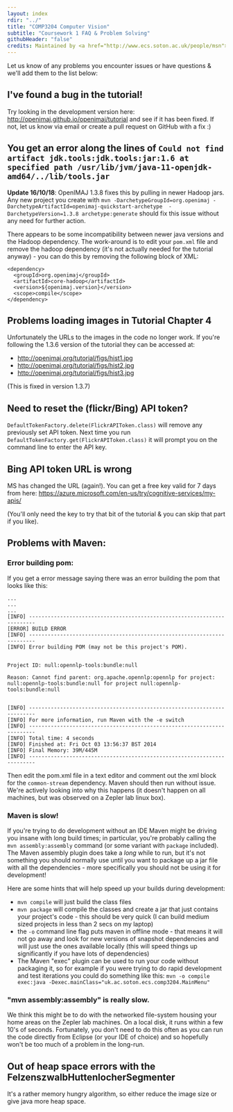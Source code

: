 ```yaml
---
layout: index
rdir: "../"
title: "COMP3204 Computer Vision"
subtitle: "Coursework 1 FAQ & Problem Solving"
githubHeader: "false"
credits: Maintained by <a href="http://www.ecs.soton.ac.uk/people/msn">Professor Mark Nixon</a> and <a href="http://www.ecs.soton.ac.uk/people/jsh2">Dr Jonathon Hare</a>.
---
```


Let us know of any problems you encounter issues or have questions & we'll add them to the list below:

## I've found a bug in the tutorial!
Try looking in the development version here: http://openimaj.github.io/openimaj/tutorial and see if it has been fixed. If not, let us know via email or create a pull request on GitHub with a fix :)

## You get an error along the lines of `Could not find artifact jdk.tools:jdk.tools:jar:1.6 at specified path /usr/lib/jvm/java-11-openjdk-amd64/../lib/tools.jar`

__Update 16/10/18__: OpenIMAJ 1.3.8 fixes this by pulling in newer Hadoop jars. Any new project you create with `mvn -DarchetypeGroupId=org.openimaj -DarchetypeArtifactId=openimaj-quickstart-archetype  -DarchetypeVersion=1.3.8 archetype:generate` should fix this issue without any need for further action. 

There appears to be some incompatibility between newer java versions and the Hadoop dependency. The work-around is to edit your `pom.xml` file and remove the hadoop dependency (it's not actually needed for the tutorial anyway) - you can do this by removing the following block of XML:

    <dependency>
      <groupId>org.openimaj</groupId>
      <artifactId>core-hadoop</artifactId>
      <version>${openimaj.version}</version>
      <scope>compile</scope>
    </dependency>

## Problems loading images in Tutorial Chapter 4
Unfortunately the URLs to the images in the code no longer work. If you're following the 1.3.6 version of the tutorial they can be accessed at:

- http://openimaj.org/tutorial/figs/hist1.jpg
- http://openimaj.org/tutorial/figs/hist2.jpg
- http://openimaj.org/tutorial/figs/hist3.jpg

(This is fixed in version 1.3.7)

## Need to reset the (flickr/Bing) API token?
`DefaultTokenFactory.delete(FlickrAPIToken.class)` will remove any previously set API token. Next time you run `DefaultTokenFactory.get(FlickrAPIToken.class)` it will prompt you on the command line to enter the API key.

## Bing API token URL is wrong
MS has changed the URL (again!). You can get a free key valid for 7 days from here:  https://azure.microsoft.com/en-us/try/cognitive-services/my-apis/

(You'll only need the key to try that bit of the tutorial & you can skip that part if you like).

## Problems with Maven:

### Error building pom:
If you get a error message saying there was an error building the pom that looks like this:
	
	...
	...
	...
	[INFO] ------------------------------------------------------------------------
	[ERROR] BUILD ERROR
	[INFO] ------------------------------------------------------------------------
	[INFO] Error building POM (may not be this project's POM).


	Project ID: null:opennlp-tools:bundle:null

	Reason: Cannot find parent: org.apache.opennlp:opennlp for project: null:opennlp-tools:bundle:null for project null:opennlp-tools:bundle:null


	[INFO] ------------------------------------------------------------------------
	[INFO] For more information, run Maven with the -e switch
	[INFO] ------------------------------------------------------------------------
	[INFO] Total time: 4 seconds
	[INFO] Finished at: Fri Oct 03 13:56:37 BST 2014
	[INFO] Final Memory: 39M/445M
	[INFO] ------------------------------------------------------------------------

Then edit the pom.xml file in a text editor and comment out the xml block for the `common-stream` dependency. Maven should then run without issue. We're actively looking into why this happens (it doesn't happen on all machines, but was observed on a Zepler lab linux box).

### Maven is slow! 
If you're trying to do development without an IDE Maven might be driving you insane with long build times; in particular, you're probably calling the `mvn assembly:assembly` command (or some variant with `package` included). The Maven assembly plugin does take a *long* while to run, but it's not something you should normally use until you want to package up a jar file with all the dependencies - more specifically you should not be using it for development!

Here are some hints that will help speed up your builds during development:

* `mvn compile` will just build the class files
* `mvn package` will compile the classes and create a jar that just contains your project's code - this should be very quick (I can build medium sized projects in less than 2 secs on my laptop)
* the `-o` command line flag puts maven in offline mode - that means it will not go away and look for new versions of snapshot dependencies and will just use the ones available locally (this will speed things up significantly if you have lots of dependencies)
* The Maven "exec" plugin can be used to run your code without packaging it, so for example if you were trying to do rapid development and test iterations you could do something like this: `mvn -o compile exec:java -Dexec.mainClass="uk.ac.soton.ecs.comp3204.MainMenu"`

### "mvn assembly:assembly" is really slow.
We think this might be to do with the networked file-system housing your home areas on the Zepler lab machines. On a local disk, it runs within a few 10's of seconds. Fortunately, you don't need to do this often as you can run the code directly from Eclipse (or your IDE of choice) and so hopefully won't be too much of a problem in the long-run.

## Out of heap space errors with the FelzenszwalbHuttenlocherSegmenter
It's a rather memory hungry algorithm, so either reduce the image size or give java more heap space.



 